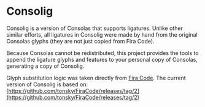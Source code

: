 # Consolig

Consolig is a version of Consolas that supports ligatures. Unlike other similar efforts, all ligatures in Consolig were made by hand from the original Consolas glyphs (they are not just copied from Fira Code).

Because Consolas cannot be redistributed, this project provides the tools to append the ligature glyphs and features to your personal copy of Consolas, generating a copy of Consolig.

Glyph substitution logic was taken directly from [Fira Code](https://github.com/tonsky/FiraCode). The current version of Consolig is based on:<br>[https://github.com/tonsky/FiraCode/releases/tag/2](https://github.com/tonsky/FiraCode/releases/tag/2)
